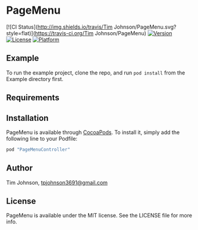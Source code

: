 # PageMenu

[![CI Status](http://img.shields.io/travis/Tim Johnson/PageMenu.svg?style=flat)](https://travis-ci.org/Tim Johnson/PageMenu)
[![Version](https://img.shields.io/cocoapods/v/PageMenu.svg?style=flat)](http://cocoapods.org/pods/PageMenu)
[![License](https://img.shields.io/cocoapods/l/PageMenu.svg?style=flat)](http://cocoapods.org/pods/PageMenu)
[![Platform](https://img.shields.io/cocoapods/p/PageMenu.svg?style=flat)](http://cocoapods.org/pods/PageMenu)

## Example

To run the example project, clone the repo, and run `pod install` from the Example directory first.

## Requirements

## Installation

PageMenu is available through [CocoaPods](http://cocoapods.org). To install
it, simply add the following line to your Podfile:

```ruby
pod "PageMenuController"
```

## Author

Tim Johnson, tpjohnson3691@gmail.com

## License

PageMenu is available under the MIT license. See the LICENSE file for more info.
